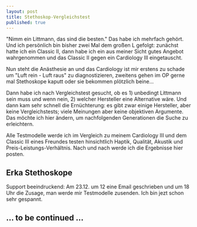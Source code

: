 ```yaml
---
layout: post
title: Stethoskop-Vergleichstest
published: true
---
```

"Nimm ein Littmann, das sind die besten." Das habe ich mehrfach gehört. Und ich persönlich bin bisher zwei Mal dem großen L gefolgt: zunächst hatte ich ein Classic II, dann habe ich ein aus meiner Sicht gutes Angebot wahrgenommen und das Classic II gegen ein Cardiology III eingetauscht.

Nun steht die Anästhesie an und das Cardiology ist mir erstens zu schade um "Luft rein - Luft raus" zu diagnostizieren, zweitens gehen im OP gerne mal Stethoskope kaputt oder sie bekommen plötzlich beine...

Dann habe ich nach Vergleichstest gesucht, ob es 1) unbedingt Littmann sein muss und wenn nein, 2) welcher Hersteller eine Alternative wäre. Und dann kam sehr schnell die Ernüchterung: es gibt zwar einige Hersteller, aber keine Vergleichstests; viele Meinungen aber keine objektiven Argumente. Das möchte ich hier ändern, um nachfolgenden Generationen die Suche zu erleichtern.

Alle Testmodelle werde ich im Vergleich zu meinem Cardiology III und dem Classic III eines Freundes testen hinsichtlich Haptik, Qualität, Akustik und Preis-Leistungs-Verhältnis.
Nach und nach werde ich die Ergebnisse hier posten.

## Erka Stethoskope

Support beeindruckend: Am 23.12. um 12 eine Email geschrieben und um 18 Uhr die Zusage, man werde mir Testmodelle zusenden. Ich bin jezt schon sehr gespannt.

## ... to be continued ...
